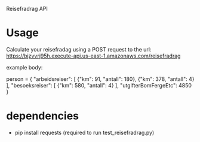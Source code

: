 Reisefradrag API

# Usage
Calculate your reisefradag using a POST request to the url: https://bjzvvrj95h.execute-api.us-east-1.amazonaws.com/reisefradrag

example body:
 
person = {
    "arbeidsreiser": [
        {"km": 91, "antall": 180},
        {"km": 378, "antall": 4}
    ],
    "besoeksreiser": [
        {"km": 580, "antall": 4}
    ],
    "utgifterBomFergeEtc": 4850
}


# dependencies
- pip install requests (required to run test_reisefradrag.py)